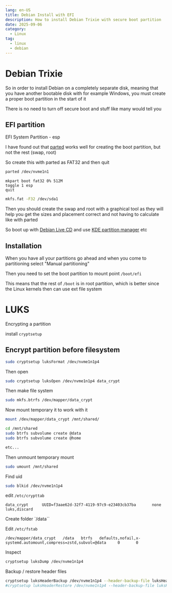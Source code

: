 ```yaml
---
lang: en-US
title: Debian Install with EFI
description: How to install Debian Trixie with secure boot partition
date: 2025-09-06
category:
  - Linux
tag:
  - linux
  - debian
---
```



# Debian Trixie

So in order to install Debian on a completely separate disk, meaning that you have another bootable disk with for example Windows, you must create a proper boot partition in the start of it

There is no need to turn off secure boot and stuff like many would tell you

## EFI partition

EFI System Partition - esp

I have found out that [parted](https://www.gnu.org/software/parted/) works well for creating the boot partition, but not the rest (swap, root)

So create this with parted as FAT32 and then quit

```sh
parted /dev/nvme1n1
```

```parted
mkpart boot fat32 0% 512M
toggle 1 esp
quit
```

```sh
mkfs.fat -F32 /dev/sda1
```

Then you should create the swap and root with a graphical tool as they will help you get the sizes and placement correct and not having to calculate like with parted

So boot up with [Debian Live CD](https://www.debian.org/CD/live/) and use [KDE partition manager](https://apps.kde.org/partitionmanager/) etc

## Installation

When you have all your partitions go ahead and when you come to partitioning select "Manual partitioning"

Then you need to set the boot partition to mount point `/boot/efi`

This means that the rest of `/boot` is in root partition, which is better since the Linux kernels then can use ext file system


# LUKS

Encrypting a partition

install `cryptsetup`

## Encrypt partition before filesystem

```sh
sudo cryptsetup luksFormat /dev/nvme1n1p4
```

Then open

```sh
sudo cryptsetup luksOpen /dev/nvme1n1p4 data_crypt
```

Then make file system

```sh
sudo mkfs.btrfs /dev/mapper/data_crypt
```

Now mount temporary it to work with it

```sh
mount /dev/mapper/data_crypt /mnt/shared/
```

```sh
cd /mnt/shared
sudo btrfs subvolume create @data
sudo btrfs subvolume create @home

etc...
```

Then unmount temporary mount 

```sh
sudo umount /mnt/shared
```

Find uid
```sh
sudo blkid /dev/nvme1n1p4
```

edit `/etc/crypttab`

```config
data_crypt      UUID=f3aae62d-32f7-4119-97c9-e23403cb37ba       none    luks,discard
```

Create folder `/data``

Edit `/etc/fstab`

```
/dev/mapper/data_crypt   /data   btrfs   defaults,nofail,x-systemd.automount,compress=zstd,subvol=@data     0       0
```


Inspect

```sh
cryptsetup luksDump /dev/nvme1n1p4
```

Backup / restore header files
```sh
cryptsetup luksHeaderBackup /dev/nvme1n1p4 --header-backup-file luksHeader.bin
#cryptsetup luksHeaderRestore /dev/nvme1n1p4 --header-backup-file luksHeader.bin
```